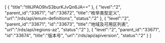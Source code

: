 [
	{
		"title":"tWJPAO9lvS3burKJvQn6JA=="
	},
	{
		"level":"2",
		"parent_id":"33671",
		"id":"33672",
		"title":"枚举类型定义",
		"url":"/rds/api/enum-definitions",
		"status":"2"
	},
	{
		"level":"2",
		"parent_id":"33671",
		"id":"33673",
		"title":"地域及可用区列表",
		"url":"/rds/api/regions-az",
		"status":"2"
	},
	{
		"level":"2",
		"parent_id":"33671",
		"id":"33674",
		"title":"版本号",
		"url":"/rds/api/apiversion",
		"status":"2"
	}
]
